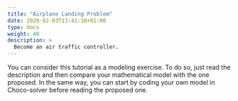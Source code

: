 ```yaml
---
title: "Airplane Landing Problem"
date: 2020-02-03T13:41:10+01:00
type: docs
weight: 40
description: >
  Become an air traffic controller.
---
```


You can consider this tutorial as a modeling exercise. To do so, just read the description and then compare your mathematical model with the one proposed. In the same way, you can start by coding your own model in Choco-solver before reading the proposed one.